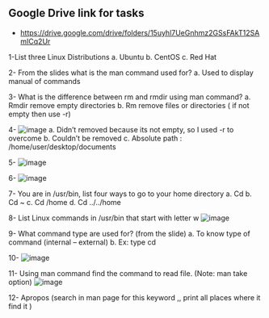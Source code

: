 ## Google Drive link for tasks
- https://drive.google.com/drive/folders/15uyhl7UeGnhmz2GSsFAkT12SAmICq2Ur



1-List three Linux Distributions
  a.	Ubuntu
  b.	CentOS
  c.	Red Hat
  
2-	From the slides what is the man command used for?
  a.	Used to display manual of commands
  
3-	What is the difference between rm and rmdir using man command? 
  a.	Rmdir remove empty directories
  b.	Rm remove files or directories ( if not empty then use -r)
  
4- ![image](https://github.com/Ossa180/Embedded-Linux/assets/119010207/51be1d94-4824-4bfd-b550-0e3214db2eef)
  a.	Didn’t removed because its not empty, so I used -r to overcome
  b.	Couldn’t be removed
  c.	Absolute path : /home/user/desktop/documents

5-
![image](https://github.com/Ossa180/Embedded-Linux/assets/119010207/bf1d19b7-f8e7-46dd-8b4b-093f9dcc89ae)

6- ![image](https://github.com/Ossa180/Embedded-Linux/assets/119010207/ef0eab6a-6b6d-474b-b2aa-c42a4209b1da)

7-	You are in /usr/bin, list four ways to go to your home directory
  a.	Cd
  b.	Cd ~
  c.	Cd /home
  d.	Cd ../../home

8-	List Linux commands in /usr/bin that start with letter w
![image](https://github.com/Ossa180/Embedded-Linux/assets/119010207/580fe035-e5e1-49f6-a27a-813220e120e1)

9-	What command type are used for? (from the slide)
  a.	To know type of command (internal – external)
  b.	Ex: type cd

10-
![image](https://github.com/Ossa180/Embedded-Linux/assets/119010207/576572a7-ced6-4fc8-9e21-b56154b35bfe)

11-	Using man command find the command to read file. (Note: man take option)
 ![image](https://github.com/Ossa180/Embedded-Linux/assets/119010207/2853e1dd-ff87-49c6-81d9-cfec981e1b76)

12-	 Apropos (search in man page for this keyword ,, print all places where it find it  )




